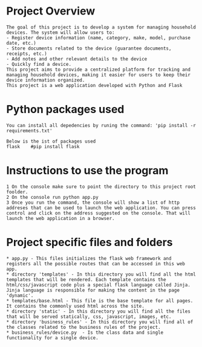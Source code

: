 # Project Overview
    The goal of this project is to develop a system for managing household devices. The system will allow users to:
    - Register device information (name, category, make, model, purchase date, etc.)
    - Store documents related to the device (guarantee documents, receipts, etc.)
    - Add notes and other relevant details to the device
    - Quickly find a device.
    This project aims to provide a centralized platform for tracking and managing household devices, making it easier for users to keep their device information organized.
    This project is a web application developed with Python and Flask

# Python packages used
    You can install all depedencies by runing the command: 'pip install -r requirements.txt'

    Below is the ist of packages used
    flask    #pip install flask
    

# Instructions to use the program
    1 On the console make sure to point the directory to this project root foolder. 
    2 On the console run python app.py
    3 Once you run the command, the console will show a list of http addreses that can be used to launch the web application. You can press control and click on the address suggested on the console. That will launch the web application in a browser.

# Project specific files and folders
    * app.py - This files initializes the flask web framework and registers all the possible routes that can be accessed in this web app.
    * directory 'templates' - In this directory you will find all the html templates that will be rendered. Each template contains the html/css/javascript code plus a special flask language called Jinja. Jinja language is responsible for making the content in the page 'dynamic'.
    * templates/base.html - This file is the base template for all pages. It contains the commonly used html across the site.
    * directory 'static' - In this directory you will find all the files that will be served statically, css, javascript, images, etc. 
    * directory 'business_rules' - In this directory you will find all of the classes related to the business rules of the project.
    * business_rules/device.py  - Is the class data and single functionality for a single device.

